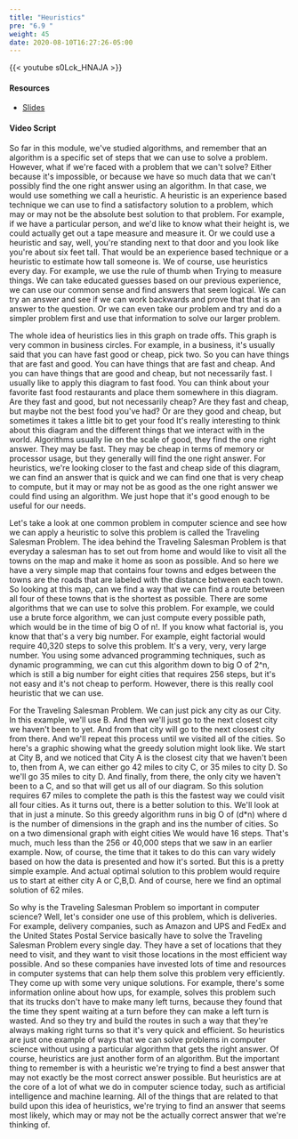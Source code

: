 ```yaml
---
title: "Heuristics"
pre: "6.9 "
weight: 45
date: 2020-08-10T16:27:26-05:00
---
```


{{< youtube s0Lck_HNAJA >}}

#### Resources

* [Slides](/1-cis115/06-algorithms/slides/6-Algorithms.pdf)

#### Video Script

So far in this module, we've studied algorithms, and remember that an algorithm is a specific set of steps that we can use to solve a problem. However, what if we're faced with a problem that we can't solve? Either because it's impossible, or because we have so much data that we can't possibly find the one right answer using an algorithm. In that case, we would use something we call a heuristic. A heuristic is an experience based technique we can use to find a satisfactory solution to a problem, which may or may not be the absolute best solution to that problem. For example, if we have a particular person, and we'd like to know what their height is, we could actually get out a tape measure and measure it. Or we could use a heuristic and say, well, you're standing next to that door and you look like you're about six feet tall. That would be an experience based technique or a heuristic to estimate how tall someone is. We of course, use heuristics every day. For example, we use the rule of thumb when Trying to measure things. We can take educated guesses based on our previous experience, we can use our common sense and find answers that seem logical. We can try an answer and see if we can work backwards and prove that that is an answer to the question. Or we can even take our problem and try and do a simpler problem first and use that information to solve our larger problem. 

The whole idea of heuristics lies in this graph on trade offs. This graph is very common in business circles. For example, in a business, it's usually said that you can have fast good or cheap, pick two. So you can have things that are fast and good. You can have things that are fast and cheap. And you can have things that are good and cheap, but not necessarily fast. I usually like to apply this diagram to fast food. You can think about your favorite fast food restaurants and place them somewhere in this diagram. Are they fast and good, but not necessarily cheap? Are they fast and cheap, but maybe not the best food you've had? Or are they good and cheap, but sometimes it takes a little bit to get your food It's really interesting to think about this diagram and the different things that we interact with in the world. Algorithms usually lie on the scale of good, they find the one right answer. They may be fast. They may be cheap in terms of memory or processor usage, but they generally will find the one right answer. For heuristics, we're looking closer to the fast and cheap side of this diagram, we can find an answer that is quick and we can find one that is very cheap to compute, but it may or may not be as good as the one right answer we could find using an algorithm. We just hope that it's good enough to be useful for our needs. 

Let's take a look at one common problem in computer science and see how we can apply a heuristic to solve this problem is called the Traveling Salesman Problem. The idea behind the Traveling Salesman Problem is that everyday a salesman has to set out from home and would like to visit all the towns on the map and make it home as soon as possible. And so here we have a very simple map that contains four towns and edges between the towns are the roads that are labeled with the distance between each town. So looking at this map, can we find a way that we can find a route between all four of these towns that is the shortest as possible. There are some algorithms that we can use to solve this problem. For example, we could use a brute force algorithm, we can just compute every possible path, which would be in the time of big O of n!. If you know what factorial is, you know that that's a very big number. For example, eight factorial would require 40,320 steps to solve this problem. It's a very, very, very large number. You using some advanced programming techniques, such as dynamic programming, we can cut this algorithm down to big O of 2^n, which is still a big number for eight cities that requires 256 steps, but it's not easy and it's not cheap to perform. However, there is this really cool heuristic that we can use. 

For the Traveling Salesman Problem. We can just pick any city as our City. In this example, we'll use B. And then we'll just go to the next closest city we haven't been to yet. And from that city will go to the next closest city from there. And we'll repeat this process until we visited all of the cities. So here's a graphic showing what the greedy solution might look like. We start at City B, and we noticed that City A is the closest city that we haven't been to, then from A, we can either go 42 miles to city C, or 35 miles to city D. So we'll go 35 miles to city D. And finally, from there, the only city we haven't been to a C, and so that will get us all of our diagram. So this solution requires 67 miles to complete the path is this the fastest way we could visit all four cities. As it turns out, there is a better solution to this. We'll look at that in just a minute. So this greedy algorithm runs in big O of (d*n) where d is the number of dimensions in the graph and ins the number of cities. So on a two dimensional graph with eight cities We would have 16 steps. That's much, much less than the 256 or 40,000 steps that we saw in an earlier example. Now, of course, the time that it takes to do this can vary widely based on how the data is presented and how it's sorted. But this is a pretty simple example. And actual optimal solution to this problem would require us to start at either city A or C,B,D. And of course, here we find an optimal solution of 62 miles. 

So why is the Traveling Salesman Problem so important in computer science? Well, let's consider one use of this problem, which is deliveries. For example, delivery companies, such as Amazon and UPS and FedEx and the United States Postal Service basically have to solve the Traveling Salesman Problem every single day. They have a set of locations that they need to visit, and they want to visit those locations in the most efficient way possible. And so these companies have invested lots of time and resources in computer systems that can help them solve this problem very efficiently. They come up with some very unique solutions. For example, there's some information online about how ups, for example, solves this problem such that its trucks don't have to make many left turns, because they found that the time they spent waiting at a turn before they can make a left turn is wasted. And so they try and build the routes in such a way that they're always making right turns so that it's very quick and efficient. So heuristics are just one example of ways that we can solve problems in computer science without using a particular algorithm that gets the right answer. Of course, heuristics are just another form of an algorithm. But the important thing to remember is with a heuristic we're trying to find a best answer that may not exactly be the most correct answer possible. But heuristics are at the core of a lot of what we do in computer science today, such as artificial intelligence and machine learning. All of the things that are related to that build upon this idea of heuristics, we're trying to find an answer that seems most likely, which may or may not be the actually correct answer that we're thinking of.